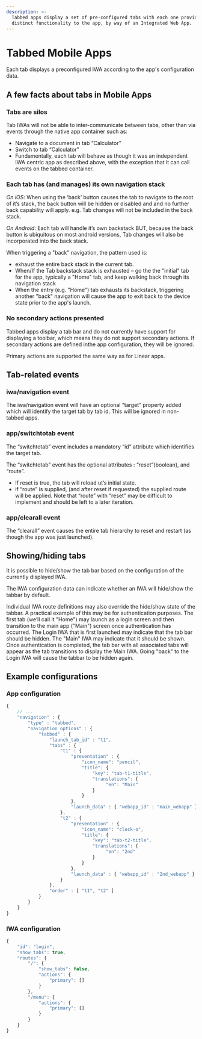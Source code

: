 ```yaml
---
description: >-
  Tabbed apps display a set of pre-configured tabs with each one providing a
  distinct functionality to the app, by way of an Integrated Web App.
---
```


# Tabbed Mobile Apps

Each tab displays a preconfigured IWA according to the app's configuration data.

## A few facts about tabs in Mobile Apps

### Tabs are silos

Tab IWAs will not be able to inter-communicate between tabs, other than via events through the native app container such as:

* Navigate to a document in tab “Calculator”
* Switch to tab “Calculator”
* Fundamentally, each tab will behave as though it was an independent IWA centric app as described above, with the exception that it can call events on the tabbed container.

### Each tab has \(and manages\) its own navigation stack

_On iOS_: When using the ‘back’ button causes the tab to navigate to the root of it’s stack, the back button will be hidden or disabled and and no further back capability will apply. e.g. Tab changes will not be included in the back stack.

_On Android_: Each tab will handle it’s own backstack BUT, because the back button is ubiquitous on most android versions, Tab changes will also be incorporated into the back stack.

When triggering a "back" navigation, the pattern used is:

* exhaust the entire back stack in the current tab.
* When/If the Tab backstack stack is exhausted – go the the "initial" tab for the app, typically a "Home" tab, and keep walking back through its navigation stack
* When the entry \(e.g. "Home"\) tab exhausts its backstack, triggering another "back" navigation will cause the app to exit back to the device state prior to the app's launch.

### No secondary actions presented

Tabbed apps display a tab bar and do not currently have support for displaying a toolbar, which means they do not support secondary actions. If secondary actions are defined inthe app configuration, they will be ignored.

Primary actions are supported the same way as for Linear apps.

## Tab-related events

### iwa/navigation event

The iwa/navigation event will have an optional “target” property added which will identify the target tab by tab id. This will be ignored in non-tabbed apps.

### app/switchtotab event

The “switchtotab” event includes a mandatory “id” attribute which identifies the target tab.

The “switchtotab” event has the optional attributes : “reset”\(boolean\), and “route”.

* If reset is true, the tab will reload ut’s initial state.
* if “route” is supplied, \(and after reset if requested\) the supplied route will be applied. Note that “route” with “reset” may be difficult to implement and should be left to a later iteration.

### app/clearall event

The “clearall” event causes the entire tab hierarchy to reset and restart \(as though the app was just launched\).

## Showing/hiding tabs

It is possible to hide/show the tab bar based on the configuration of the currently displayed IWA.

The IWA configuration data can indicate whether an IWA will hide/show the tabbar by default.

Individual IWA route definitions may also override the hide/show state of the tabbar. A practical example of this may be for authentication purposes. The first tab \(we’ll call it "Home"\) may launch as a login screen and then transition to the main app \("Main"\) screen once authentication has occurred. The Login IWA that is first launched may indicate that the tab bar should be hidden. The "Main" IWA may indicate that it should be shown. Once authentication is completed, the tab bar with all associated tabs will appear as the tab transitions to display the Main IWA. Going "back" to the Login IWA will cause the tabbar to be hidden again.

## Example configurations

### App configuration

```javascript
{
    // ...
    "navigation" : {
        "type" : "tabbed",
        "navigation_options" : {
            "tabbed" : {
                "launch_tab_id" : "t1",
                "tabs" : {
                    "t1" : {
                        "presentation" : {
                            "icon_name": "pencil",
                            "title": {
                                "key": "tab-t1-title",
                                "translations": {
                                     "en": "Main"
                                }
                            }
                        },
                        "launch_data" : { "webapp_id" : "main_webapp" }
                    },
                    "t2" : {
                        "presentation" : {
                            "icon_name": "clock-o",
                            "title": {
                                "key": "tab-t2-title",
                                "translations": {
                                     "en": "2nd"
                                }
                            }
                        },
                        "launch_data" : { "webapp_id" : "2nd_webapp" }
                    }
                },
                "order" : [ "t1", "t2" ]
            }
        }
    }
}
```

### IWA configuration

```javascript
{
    "id": "login",
    "show_tabs": true,
    "routes": {
        "/": {
            "show_tabs": false,
            "actions": {
                "primary": []
            }
        },
        "/menu": {
            "actions": {
                "primary": []
            }
        }
    }
}
```



